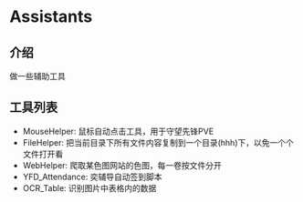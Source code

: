 # Assistants
## 介绍
做一些辅助工具

## 工具列表
* MouseHelper: 鼠标自动点击工具，用于守望先锋PVE
* FileHelper: 把当前目录下所有文件内容复制到一个目录(hhh)下，以免一个个文件打开看
* WebHelper: 爬取某色图网站的色图，每一卷按文件分开
* YFD_Attendance: 奕辅导自动签到脚本
* OCR_Table: 识别图片中表格内的数据